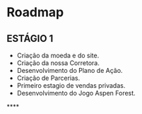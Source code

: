 # Roadmap

## **ESTÁGIO 1**

* Criação da moeda e do site.
* Criação da nossa Corretora.
* Desenvolvimento do Plano de Ação.
* Criação de Parcerias.
* Primeiro estagio de vendas privadas.
* Desenvolvimento do Jogo Aspen Forest.

  


\*\*\*\*

